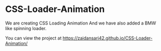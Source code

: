 # CSS-Loader-Animation
We are creating CSS Loading Animation
And we have also added a BMW like spinning loader.

You can view the project at https://zaidansari42.github.io/CSS-Loader-Animation/
